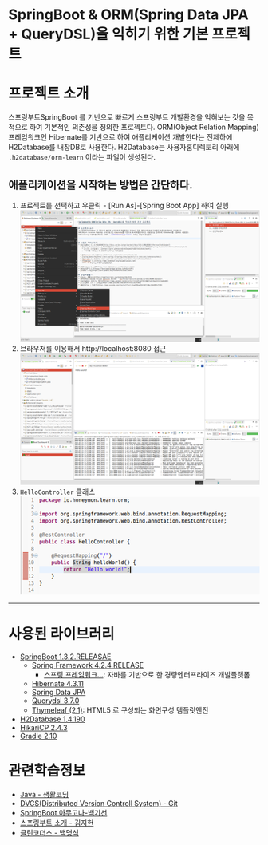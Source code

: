 SpringBoot & ORM(Spring Data JPA + QueryDSL)을 익히기 위한 기본 프로젝트
========================================================================

# 프로젝트 소개
스프링부트SpringBoot 를 기반으로 빠르게 스프링부트 개발환경을 익혀보는 것을 목적으로 하여 기본적인 의존성을 정의한 프로젝트다.
ORM(Object Relation Mapping) 프레임워크인 Hibernate를 기반으로 하여 애플리케이션 개발한다는 전제하에 H2Database를 내장DB로 사용한다.
H2Database는 사용자홈디렉토리 아래에 `.h2database/orm-learn` 이라는 파일이 생성된다.

## 애플리케이션을 시작하는 방법은 간단하다.
1. 프로젝트를 선택하고 우클릭 - [Run As]-[Spring Boot App] 하여 실행
	![프로젝트를 선택하고 우클릭 - [Run As]-[Spring Boot App]](./images/spring-boot-start-001.png)
2. 브라우저를 이용해서 http://localhost:8080 접근
	![Hello world!!](./images/spring-boot-start-002.png)
3. `HelloController` 클래스
	![Hello world!를 출력하는 HelloController](./images/spring-boot-start-003.png)

***
# 사용된 라이브러리
* [SpringBoot 1.3.2.RELEASAE](http://docs.spring.io/spring-boot/docs/1.3.2.RELEASE/reference/htmlsingle/)
  * [Spring Framework 4.2.4.RELEASE](http://docs.spring.io/spring/docs/4.2.4.RELEASE/spring-framework-reference/htmlsingle/)
  	* [스프링 프레임워크...](https://gist.github.com/ihoneymon/594bf76682bc0e29e9f5): 자바를 기반으로 한 경량엔터프라이즈 개발플랫폼  	
  * [Hibernate 4.3.11](http://hibernate.org/orm/documentation/4.3/)
  * [Spring Data JPA](http://docs.spring.io/spring-data/jpa/docs/1.9.2.RELEASE/reference/html/)
  * [Querydsl 3.7.0](http://www.querydsl.com/static/querydsl/3.7.0/reference/html/)
  * [Thymeleaf (2.1)](http://www.thymeleaf.org/documentation.html): HTML5 로 구성되는 화면구성 템플릿엔진  	
* [H2Database 1.4.190](http://www.h2database.com/html/main.html)
* [HikariCP 2.4.3](https://brettwooldridge.github.io/HikariCP/)
* [Gradle 2.10](https://docs.gradle.org/current/release-notes)

# 관련학습정보
* [Java - 생활코딩](https://opentutorials.org/module/516/4551)
* [DVCS(Distributed Version Controll System) - Git](http://pcottle.github.io/learnGitBranching/)
* [SpringBoot 아무고나-백기선](https://www.youtube.com/playlist?list=PLCpTH9CC0WwZlwiefbaUlG9jp344RedMd)
* [스프링부트 소개 - 김지헌](https://www.youtube.com/watch?v=suG19ZUF9bE)
* [클린코더스 - 백명석](https://www.youtube.com/playlist?list=PLagTY0ogyVkIl2kTr08w-4MLGYWJz7lNK)